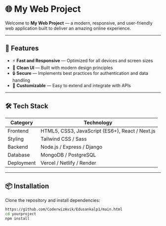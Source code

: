 # 🌐 My Web Project

Welcome to **My Web Project** — a modern, responsive, and user-friendly web application built to deliver an amazing online experience.

---

## 🚀 Features

- ⚡ **Fast and Responsive** — Optimized for all devices and screen sizes  
- 🎨 **Clean UI** — Built with modern design principles  
- 🔒 **Secure** — Implements best practices for authentication and data handling  
- 🔧 **Customizable** — Easy to extend and integrate with APIs  

---

## 🛠️ Tech Stack

| Category | Technology |
|-----------|-------------|
| Frontend  | HTML5, CSS3, JavaScript (ES6+), React / Next.js |
| Styling   | Tailwind CSS / Sass |
| Backend   | Node.js / Express / Django |
| Database  | MongoDB / PostgreSQL |
| Deployment | Vercel / Netlify / Render |

---

## 📦 Installation

Clone the repository and install dependencies:

```bash
https://github.com/CoderwizAvik/Edusankalp1/main.html
cd yourproject
npm install

